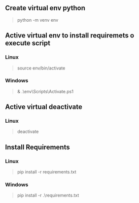 ## Create virtual env python
>python -m venv env

## Active virtual env to install requiremets o execute script 
### Linux
>source env/bin/activate
### Windows
>& .\env\Scripts\Activate.ps1

## Active virtual deactivate
### Linux
>deactivate

## Install Requirements
### Linux
>pip install -r requirements.txt
### Windows
>pip install -r .\requirements.txt